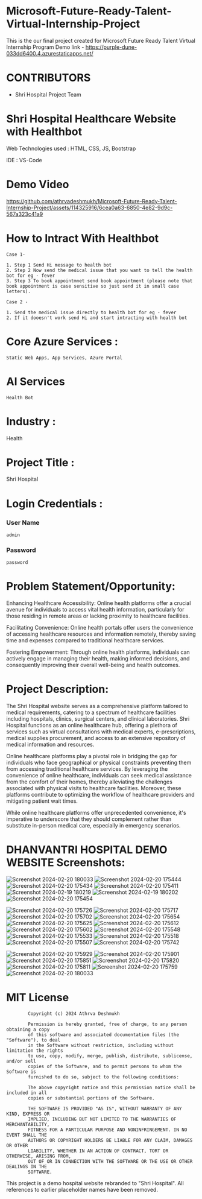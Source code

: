 # Microsoft-Future-Ready-Talent-Virtual-Internship-Project

This is the our final project created for Microsoft Future Ready Talent Virtual Internship Program
Demo link - https://purple-dune-033dd6400.4.azurestaticapps.net/

# CONTRIBUTORS

- Shri Hospital Project Team


# Shri Hospital Healthcare Website with Healthbot

Web Technologies used : HTML, CSS, JS, Bootstrap

IDE : VS-Code

# Demo Video
https://github.com/athrvadeshmukh/Microsoft-Future-Ready-Talent-Internship-Project/assets/114325916/6cea0a63-6850-4e82-9d9c-567a323c41a9


# How to Intract With Healthbot
```
Case 1- 

1. Step 1 Send Hi message to health bot
2. Step 2 Now send the medical issue that you want to tell the health bot for eg - fever
3. Step 3 To book appointmnet send book appointment (please note that book appointment is case sensitive so just send it in small case letters).
```

```
Case 2 -

1. Send the medical issue directly to health bot for eg - fever
2. If it dooesn't work send Hi and start intracting with health bot
```



# Core Azure Services :
```
Static Web Apps, App Services, Azure Portal
```

# AI Services 
```
Health Bot
```

# Industry :
Health

# Project Title :
Shri Hospital

# Login Credentials :

### User Name
```
admin
```
### Password
```
password
```

# Problem Statement/Opportunity:
Enhancing Healthcare Accessibility: Online health platforms offer a crucial avenue for individuals to access vital health information, particularly for those residing in remote areas or lacking proximity to healthcare facilities.

Facilitating Convenience: Online health portals offer users the convenience of accessing healthcare resources and information remotely, thereby saving time and expenses compared to traditional healthcare services.

Fostering Empowerment: Through online health platforms, individuals can actively engage in managing their health, making informed decisions, and consequently improving their overall well-being and health outcomes.

# Project Description:
The Shri Hospital website serves as a comprehensive platform tailored to medical requirements, catering to a spectrum of healthcare facilities including hospitals, clinics, surgical centers, and clinical laboratories. Shri Hospital functions as an online healthcare hub, offering a plethora of services such as virtual consultations with medical experts, e-prescriptions, medical supplies procurement, and access to an extensive repository of medical information and resources.

Online healthcare platforms play a pivotal role in bridging the gap for individuals who face geographical or physical constraints preventing them from accessing traditional healthcare services. By leveraging the convenience of online healthcare, individuals can seek medical assistance from the comfort of their homes, thereby alleviating the challenges associated with physical visits to healthcare facilities. Moreover, these platforms contribute to optimizing the workflow of healthcare providers and mitigating patient wait times.

While online healthcare platforms offer unprecedented convenience, it's imperative to underscore that they should complement rather than substitute in-person medical care, especially in emergency scenarios.

# DHANVANTRI HOSPITAL DEMO WEBSITE Screenshots:
![Screenshot 2024-02-20 180033](https://github.com/athrvadeshmukh/Microsoft-Future-Ready-Talent-Internship-Project/assets/112002659/c94ac6a1-a7af-4fd7-9863-9a8d65c5b470)
![Screenshot 2024-02-20 175444](https://github.com/athrvadeshmukh/Microsoft-Future-Ready-Talent-Internship-Project/assets/112002659/3b35f87c-4e6f-4ff7-bf75-5e18d76cac49)
![Screenshot 2024-02-20 175434](https://github.com/athrvadeshmukh/Microsoft-Future-Ready-Talent-Internship-Project/assets/112002659/bf205d7b-9254-409f-a1d6-d429096f3256)
![Screenshot 2024-02-20 175411](https://github.com/athrvadeshmukh/Microsoft-Future-Ready-Talent-Internship-Project/assets/112002659/c478729a-2575-4673-9c25-bd399fdea40b)
![Screenshot 2024-02-19 180219](https://github.com/athrvadeshmukh/Microsoft-Future-Ready-Talent-Internship-Project/assets/112002659/b1d544dc-72d4-4f3d-bda6-532d0944437b)
![Screenshot 2024-02-19 180202](https://github.com/athrvadeshmukh/Microsoft-Future-Ready-Talent-Internship-Project/assets/112002659/9639619b-9b46-49dc-84a1-41d3bfb2e9f8)
![Screenshot 2024-02-20 175454](https://github.com/athrvadeshmukh/Microsoft-Future-Ready-Talent-Internship-Project/assets/112002659/88ff663b-0dd1-43be-9a4c-cc8b20e85be2)


![Screenshot 2024-02-20 175726](https://github.com/athrvadeshmukh/Microsoft-Future-Ready-Talent-Internship-Project/assets/112002659/ba0dfd13-0d0d-42c8-8142-8a3aa951d372)
![Screenshot 2024-02-20 175717](https://github.com/athrvadeshmukh/Microsoft-Future-Ready-Talent-Internship-Project/assets/112002659/9d11b6d8-9aae-4171-af01-2680206ddf8b)
![Screenshot 2024-02-20 175702](https://github.com/athrvadeshmukh/Microsoft-Future-Ready-Talent-Internship-Project/assets/112002659/89b459fb-204d-4606-9146-5561b3431b06)
![Screenshot 2024-02-20 175654](https://github.com/athrvadeshmukh/Microsoft-Future-Ready-Talent-Internship-Project/assets/112002659/95394f81-713d-478e-9945-43f7ae203436)
![Screenshot 2024-02-20 175625](https://github.com/athrvadeshmukh/Microsoft-Future-Ready-Talent-Internship-Project/assets/112002659/9aa594a0-ac7c-4d02-a0a1-bc5f6b21ef46)
![Screenshot 2024-02-20 175612](https://github.com/athrvadeshmukh/Microsoft-Future-Ready-Talent-Internship-Project/assets/112002659/51015239-9359-40e7-9b4a-e9083f5c4ec5)
![Screenshot 2024-02-20 175602](https://github.com/athrvadeshmukh/Microsoft-Future-Ready-Talent-Internship-Project/assets/112002659/189a19ad-6dca-4f78-beba-aa4c82bc51f2)
![Screenshot 2024-02-20 175548](https://github.com/athrvadeshmukh/Microsoft-Future-Ready-Talent-Internship-Project/assets/112002659/cd99e736-9fab-4d2e-9957-696bb102a971)
![Screenshot 2024-02-20 175533](https://github.com/athrvadeshmukh/Microsoft-Future-Ready-Talent-Internship-Project/assets/112002659/25c1b360-bbaf-467b-9916-fcd54b9e4e8b)
![Screenshot 2024-02-20 175518](https://github.com/athrvadeshmukh/Microsoft-Future-Ready-Talent-Internship-Project/assets/112002659/004fe613-9916-4a8f-a789-7f62fbb041dd)
![Screenshot 2024-02-20 175507](https://github.com/athrvadeshmukh/Microsoft-Future-Ready-Talent-Internship-Project/assets/112002659/7bb8b06f-58fd-4376-b761-3c0c0f85a465)
![Screenshot 2024-02-20 175742](https://github.com/athrvadeshmukh/Microsoft-Future-Ready-Talent-Internship-Project/assets/112002659/477310fe-2092-4252-86f1-5fa84b5d9761)

![Screenshot 2024-02-20 175929](https://github.com/athrvadeshmukh/Microsoft-Future-Ready-Talent-Internship-Project/assets/112002659/4968d61c-c9f5-4e08-bdd8-f943eb9035b0)
![Screenshot 2024-02-20 175901](https://github.com/athrvadeshmukh/Microsoft-Future-Ready-Talent-Internship-Project/assets/112002659/06ecf299-6386-4bf7-b149-641a401af849)
![Screenshot 2024-02-20 175851](https://github.com/athrvadeshmukh/Microsoft-Future-Ready-Talent-Internship-Project/assets/112002659/167ae8cd-90b2-4ccf-9de9-709597af97a2)
![Screenshot 2024-02-20 175820](https://github.com/athrvadeshmukh/Microsoft-Future-Ready-Talent-Internship-Project/assets/112002659/fbec1093-6c38-4530-831e-5e4b0fb3eeda)
![Screenshot 2024-02-20 175811](https://github.com/athrvadeshmukh/Microsoft-Future-Ready-Talent-Internship-Project/assets/112002659/a723c99a-3daf-4af2-ab3b-7f27aa61fca2)
![Screenshot 2024-02-20 175759](https://github.com/athrvadeshmukh/Microsoft-Future-Ready-Talent-Internship-Project/assets/112002659/caa2cf80-d63e-489a-8e88-9e2b6d30ddf7)
![Screenshot 2024-02-20 180033](https://github.com/athrvadeshmukh/Microsoft-Future-Ready-Talent-Internship-Project/assets/112002659/c94ac6a1-a7af-4fd7-9863-9a8d65c5b470)

# MIT License

            Copyright (c) 2024 Athrva Deshmukh

            Permission is hereby granted, free of charge, to any person obtaining a copy
            of this software and associated documentation files (the "Software"), to deal
            in the Software without restriction, including without limitation the rights
            to use, copy, modify, merge, publish, distribute, sublicense, and/or sell
            copies of the Software, and to permit persons to whom the Software is
            furnished to do so, subject to the following conditions:

            The above copyright notice and this permission notice shall be included in all
            copies or substantial portions of the Software.

            THE SOFTWARE IS PROVIDED "AS IS", WITHOUT WARRANTY OF ANY KIND, EXPRESS OR
            IMPLIED, INCLUDING BUT NOT LIMITED TO THE WARRANTIES OF MERCHANTABILITY,
            FITNESS FOR A PARTICULAR PURPOSE AND NONINFRINGEMENT. IN NO EVENT SHALL THE
            AUTHORS OR COPYRIGHT HOLDERS BE LIABLE FOR ANY CLAIM, DAMAGES OR OTHER
            LIABILITY, WHETHER IN AN ACTION OF CONTRACT, TORT OR OTHERWISE, ARISING FROM,
            OUT OF OR IN CONNECTION WITH THE SOFTWARE OR THE USE OR OTHER DEALINGS IN THE
            SOFTWARE.

This project is a demo hospital website rebranded to "Shri Hospital". All references to earlier placeholder names have been removed.







